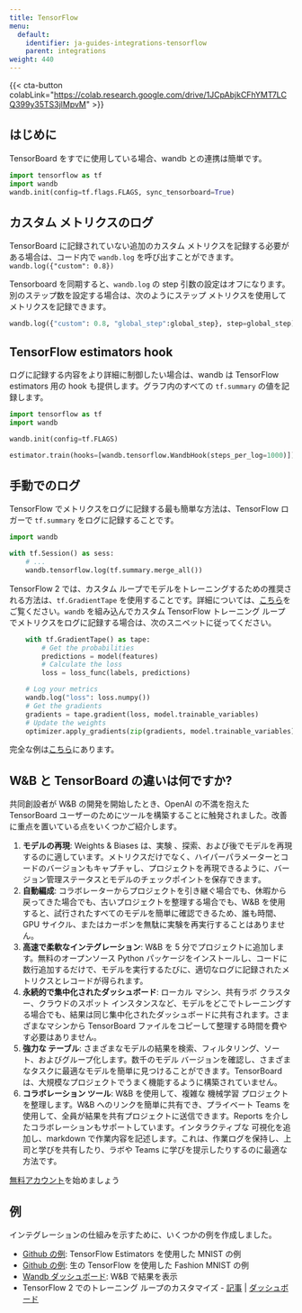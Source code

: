 ```yaml
---
title: TensorFlow
menu:
  default:
    identifier: ja-guides-integrations-tensorflow
    parent: integrations
weight: 440
---
```


{{< cta-button colabLink="https://colab.research.google.com/drive/1JCpAbjkCFhYMT7LCQ399y35TS3jlMpvM" >}}

## はじめに

TensorBoard をすでに使用している場合、wandb との連携は簡単です。

```python
import tensorflow as tf
import wandb
wandb.init(config=tf.flags.FLAGS, sync_tensorboard=True)
```

## カスタム メトリクスのログ

TensorBoard に記録されていない追加のカスタム メトリクスを記録する必要がある場合は、コード内で `wandb.log` を呼び出すことができます。`wandb.log({"custom": 0.8})`

Tensorboard を同期すると、`wandb.log` の step 引数の設定はオフになります。別のステップ数を設定する場合は、次のようにステップ メトリクスを使用してメトリクスを記録できます。

``` python
wandb.log({"custom": 0.8, "global_step":global_step}, step=global_step)
```

## TensorFlow estimators hook

ログに記録する内容をより詳細に制御したい場合は、wandb は TensorFlow estimators 用の hook も提供します。グラフ内のすべての `tf.summary` の値を記録します。

```python
import tensorflow as tf
import wandb

wandb.init(config=tf.FLAGS)

estimator.train(hooks=[wandb.tensorflow.WandbHook(steps_per_log=1000)])
```

## 手動でのログ

TensorFlow でメトリクスをログに記録する最も簡単な方法は、TensorFlow ロガーで `tf.summary` をログに記録することです。

```python
import wandb

with tf.Session() as sess:
    # ...
    wandb.tensorflow.log(tf.summary.merge_all())
```

TensorFlow 2 では、カスタム ループでモデルをトレーニングするための推奨される方法は、`tf.GradientTape` を使用することです。詳細については、[こちら](https://www.tensorflow.org/tutorials/customization/custom_training_walkthrough)をご覧ください。`wandb` を組み込んでカスタム TensorFlow トレーニング ループでメトリクスをログに記録する場合は、次のスニペットに従ってください。

```python
    with tf.GradientTape() as tape:
        # Get the probabilities
        predictions = model(features)
        # Calculate the loss
        loss = loss_func(labels, predictions)

    # Log your metrics
    wandb.log("loss": loss.numpy())
    # Get the gradients
    gradients = tape.gradient(loss, model.trainable_variables)
    # Update the weights
    optimizer.apply_gradients(zip(gradients, model.trainable_variables))
```

完全な例は[こちら](https://www.wandb.com/articles/wandb-customizing-training-loops-in-tensorflow-2)にあります。

## W&B と TensorBoard の違いは何ですか?

共同創設者が W&B の開発を開始したとき、OpenAI の不満を抱えた TensorBoard ユーザーのためにツールを構築することに触発されました。改善に重点を置いている点をいくつかご紹介します。

1. **モデルの再現**: Weights & Biases は、実験 、探索、および後でモデルを再現するのに適しています。メトリクスだけでなく、ハイパーパラメーターとコードのバージョンもキャプチャし、プロジェクトを再現できるように、バージョン管理ステータスとモデルのチェックポイントを保存できます。
2. **自動編成**: コラボレーターからプロジェクトを引き継ぐ場合でも、休暇から戻ってきた場合でも、古いプロジェクトを整理する場合でも、W&B を使用すると、試行されたすべてのモデルを簡単に確認できるため、誰も時間、 GPU サイクル、またはカーボンを無駄に実験を再実行することはありません。
3. **高速で柔軟なインテグレーション**: W&B を 5 分でプロジェクトに追加します。無料のオープンソース Python パッケージをインストールし、コードに数行追加するだけで、モデルを実行するたびに、適切なログに記録されたメトリクスとレコードが得られます。
4. **永続的で集中化されたダッシュボード**: ローカル マシン、共有ラボ クラスター、クラウドのスポット インスタンスなど、モデルをどこでトレーニングする場合でも、結果は同じ集中化されたダッシュボードに共有されます。さまざまなマシンから TensorBoard ファイルをコピーして整理する時間を費やす必要はありません。
5. **強力な テーブル**: さまざまなモデルの結果を検索、フィルタリング、ソート、およびグループ化します。数千のモデル バージョンを確認し、さまざまなタスクに最適なモデルを簡単に見つけることができます。TensorBoard は、大規模なプロジェクトでうまく機能するように構築されていません。
6. **コラボレーション ツール**: W&B を使用して、複雑な 機械学習 プロジェクトを整理します。W&B へのリンクを簡単に共有でき、プライベート Teams を使用して、全員が結果を共有プロジェクトに送信できます。Reports を介したコラボレーションもサポートしています。インタラクティブな 可視化を追加し、markdown で作業内容を記述します。これは、作業ログを保持し、上司と学びを共有したり、ラボや Teams に学びを提示したりするのに最適な方法です。

[無料アカウント](https://wandb.ai)を始めましょう

## 例

インテグレーションの仕組みを示すために、いくつかの例を作成しました。

* [Github の例](https://github.com/wandb/examples/blob/master/examples/tensorflow/tf-estimator-mnist/mnist.py): TensorFlow Estimators を使用した MNIST の例
* [Github の例](https://github.com/wandb/examples/blob/master/examples/tensorflow/tf-cnn-fashion/train.py): 生の TensorFlow を使用した Fashion MNIST の例
* [Wandb ダッシュボード](https://app.wandb.ai/l2k2/examples-tf-estimator-mnist/runs/p0ifowcb): W&B で結果を表示
* TensorFlow 2 でのトレーニング ループのカスタマイズ - [記事](https://www.wandb.com/articles/wandb-customizing-training-loops-in-tensorflow-2) | [ダッシュボード](https://app.wandb.ai/sayakpaul/custom_training_loops_tf)
